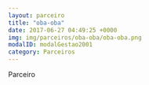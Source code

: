 ```yaml
---
layout: parceiro
title: "oba-oba"
date: 2017-06-27 04:49:25 +0000
img: img/parceiros/oba-oba/oba-oba.png
modalID: modalGestao2001
category: Parceiros
---
```

Parceiro